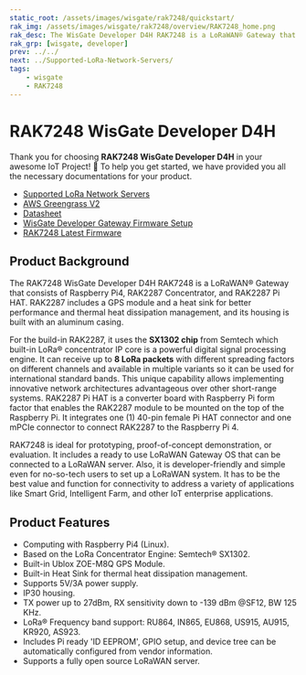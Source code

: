 ```yaml
---
static_root: /assets/images/wisgate/rak7248/quickstart/
rak_img: /assets/images/wisgate/rak7248/overview/RAK7248_home.png
rak_desc: The WisGate Developer D4H RAK7248 is a LoRaWAN® Gateway that consists of Raspberry Pi4, RAK2287 Concentrator, and RAK2287 Pi HAT. RAK2287 includes a GPS module and a heat sink for better performance and thermal heat dissipation management, and its housing is built with an aluminum casing.
rak_grp: [wisgate, developer]
prev: ../../
next: ../Supported-LoRa-Network-Servers/
tags:
    - wisgate
    - RAK7248
---
```


# RAK7248 WisGate Developer D4H

Thank you for choosing **RAK7248 WisGate Developer D4H** in your awesome IoT Project! 🎉 To help you get started, we have provided you all the necessary documentations for your product.

* [Supported LoRa Network Servers](../Supported-LoRa-Network-Servers/)
* [AWS Greengrass V2](../AWS-Greengrass/)
* [Datasheet](../Datasheet/)
* [WisGate Developer Gateway Firmware Setup](https://docs.rakwireless.com/Knowledge-Hub/Learn/WisGate-Developer-Gateway-Firmware-Burning/)
* [RAK7248 Latest Firmware](https://downloads.rakwireless.com/LoRa/RAK7248/Firmware/RAK7248_Latest_Firmware.zip)

## Product Background

The RAK7248 WisGate Developer D4H RAK7248 is a LoRaWAN® Gateway that consists of Raspberry Pi4, RAK2287 Concentrator, and RAK2287 Pi HAT. RAK2287 includes a GPS module and a heat sink for better performance and thermal heat dissipation management, and its housing is built with an aluminum casing.

For the build-in RAK2287, it uses the **SX1302 chip** from Semtech which built-in LoRa® concentrator IP core is a powerful digital signal processing engine. It can receive up to **8 LoRa packets** with different spreading factors on different channels and available in multiple variants so it can be used for international standard bands. This unique capability allows implementing innovative network architectures advantageous over other short-range systems. RAK2287 Pi HAT is a converter board with Raspberry Pi form factor that enables the RAK2287 module to be mounted on the top of the Raspberry Pi. It integrates one (1) 40-pin female Pi HAT connector and one mPCIe connector to connect RAK2287 to the Raspberry Pi 4.

RAK7248 is ideal for prototyping, proof-of-concept demonstration, or evaluation. It includes a ready to use LoRaWAN Gateway OS that can be connected to a LoRaWAN server. Also, it is developer-friendly and simple even for no-so-tech users to set up a LoRaWAN system. It has to be the best value and function for connectivity to address a variety of applications like Smart Grid, Intelligent Farm, and other IoT enterprise applications.

## Product Features

- Computing with Raspberry Pi4 (Linux).
- Based on the LoRa Concentrator Engine: Semtech® SX1302.
- Built-in Ublox ZOE-M8Q GPS Module.
- Built-in Heat Sink for thermal heat dissipation management.
- Supports 5V/3A power supply.
- IP30 housing.
- TX power up to 27dBm, RX sensitivity down to -139 dBm @SF12, BW 125 KHz.
- LoRa® Frequency band support: RU864, IN865, EU868, US915, AU915, KR920, AS923.
- Includes Pi ready 'ID EEPROM', GPIO setup, and device tree can be automatically configured from vendor information.
- Supports a fully open source LoRaWAN server.

